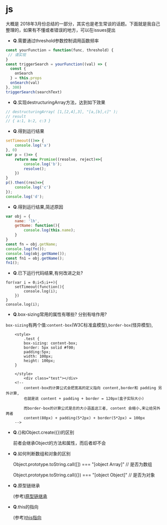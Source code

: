 # js

大概是 2018年3月份总结的一部分，其实也是老生常谈的话题。下面就是我自己整理的，如果有不懂或者错误的地方，可以在issues提出

- **Q**.需要通过threshold参数控制调用函数频率

```javascript
const yourFunction = function(func, threshold) {
 // 请实现
}
const triggerSearch = yourFunction((val) => {
  const {
    onSearch
  } = this.props
  onSearch(val)
}, 300)
triggerSearch(searchText)

```

- **Q**.实现destructuringArray方法，达到如下效果

```javascript
// destructuringArray( [1,[2,4],3], "[a,[b],c]" );
// result
// { a:1, b:2, c:3 }

```

- **Q**.得到运行结果

```javascript
setTimeout(()=> {
	console.log('a')	
}, 0)
var p = ()=> {
	return new Promise((resolve, reject)=>{
		console.log('b');
		resolve();	
	})
}
p().then((res)=>{
	console.log('c')	
});
console.log('d');
```

- **Q**.得到运行结果,简述原因
```javascript
var obj = {
	name: 'lh',
	getName: function(){
		console.log(this.name);
	}
}
const fn = obj.getName;
console.log(fn());
console.log(obj.getName());
const fn1 = obj.getName();
fn1();
```

- **Q**.已下运行代码结果,有何改进之处?
```
for(var i = 0;i<5;i++){
	setTimeout(function(){
		console.log(i);	
	})
}
console.log(i);
```

- **Q**.box-sizing常用的属性有哪些? 分别有啥作用?

```box-sizing```有两个值:```content-box```(W3C标准盒模型),```border-box```(怪异模型),
```
	<style>
		.test {
		box-sizing: content-box;
		border: 5px solid #f00;
		padding:5px;
		width: 100px;
		height: 100px;
	}

	</style>
		<div class="test"></div>
	<!--
		content-box的计算公式会把宽高的定义指向 content,border和 padding 另外计算,
		也就是说 content + padding + border = 120px(盒子实际大小)

		而border-box的计算公式是总的大小涵盖这三者, content 会缩小,来让给另外两者
		content(80px) + padding(5*2px) + border(5*2px) = 100px
	-->
```

- **Q**.{}和Object.create({})的区别

    前者会继承Object的方法和属性，而后者却不会

- **Q**.如何判断数组和对象的区别

    Object.prototype.toString.call([]) === "[object Array]" // 是否为数组

    Object.prototype.toString.call({}) === "[object Object]" // 是否为对象

- **Q**.原型链继承

    (参考)[原型链继承](https://github.com/HerryLo/Knowledge/blob/master/Dot/js%E6%9E%84%E9%80%A0%E5%87%BD%E6%95%B0%E7%9A%84%E7%BB%A7%E6%89%BF.md)

- **Q**.this的指向

    (参考)[this指向](https://github.com/HerryLo/Knowledge/blob/master/Dot/js%E4%B8%ADthis%E7%9A%84%E6%8C%87%E5%90%91%E9%97%AE%E9%A2%98.md)
